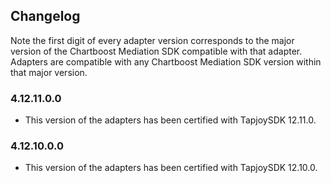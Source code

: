 ## Changelog

Note the first digit of every adapter version corresponds to the major version of the Chartboost Mediation SDK compatible with that adapter. 
Adapters are compatible with any Chartboost Mediation SDK version within that major version.

### 4.12.11.0.0
- This version of the adapters has been certified with TapjoySDK 12.11.0.

### 4.12.10.0.0
- This version of the adapters has been certified with TapjoySDK 12.10.0.

